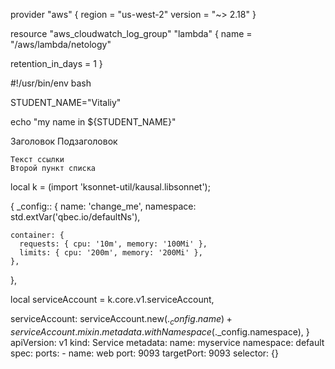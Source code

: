 
provider "aws" {
  region  = "us-west-2"
  version = "~> 2.18"
}

resource "aws_cloudwatch_log_group" "lambda" {
  name = "/aws/lambda/netology"

  retention_in_days = 1
}

#!/usr/bin/env bash

STUDENT_NAME="Vitaliy"

echo "my name in ${STUDENT_NAME}"

Заголовок
Подзаголовок

    Текст ссылки
    Второй пункт списка

local k = (import 'ksonnet-util/kausal.libsonnet');

{
  _config:: {
    name: 'change_me',
    namespace: std.extVar('qbec.io/defaultNs'),

    container: {
      requests: { cpu: '10m', memory: '100Mi' },
      limits: { cpu: '200m', memory: '200Mi' },
    },
  },

  local serviceAccount = k.core.v1.serviceAccount,

  serviceAccount:
    serviceAccount.new($._config.name) +
    serviceAccount.mixin.metadata.withNamespace($._config.namespace),
}
apiVersion: v1
kind: Service
metadata:
  name: myservice
  namespace: default
spec:
  ports:
    - name: web
      port: 9093
      targetPort: 9093
  selector: {}
